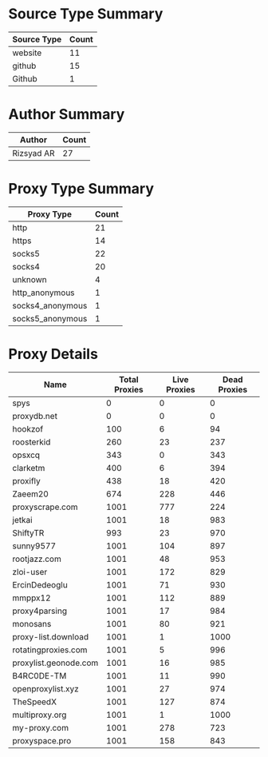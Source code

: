 # Source Type Summary

| Source Type | Count |
|-------------|-------|
| website | 11 |
| github | 15 |
| Github | 1 |


# Author Summary

| Author | Count |
|--------|-------|
| Rizsyad AR | 27 |


# Proxy Type Summary

| Proxy Type | Count |
|------------|-------|
| http | 21 |
| https | 14 |
| socks5 | 22 |
| socks4 | 20 |
| unknown | 4 |
| http_anonymous | 1 |
| socks4_anonymous | 1 |
| socks5_anonymous | 1 |


# Proxy Details

| Name | Total Proxies | Live Proxies | Dead Proxies |
|------|---------------|--------------|---------------|
| spys | 0 | 0 | 0 |
| proxydb.net | 0 | 0 | 0 |
| hookzof | 100 | 6 | 94 |
| roosterkid | 260 | 23 | 237 |
| opsxcq | 343 | 0 | 343 |
| clarketm | 400 | 6 | 394 |
| proxifly | 438 | 18 | 420 |
| Zaeem20 | 674 | 228 | 446 |
| proxyscrape.com | 1001 | 777 | 224 |
| jetkai | 1001 | 18 | 983 |
| ShiftyTR | 993 | 23 | 970 |
| sunny9577 | 1001 | 104 | 897 |
| rootjazz.com | 1001 | 48 | 953 |
| zloi-user | 1001 | 172 | 829 |
| ErcinDedeoglu | 1001 | 71 | 930 |
| mmppx12 | 1001 | 112 | 889 |
| proxy4parsing | 1001 | 17 | 984 |
| monosans | 1001 | 80 | 921 |
| proxy-list.download | 1001 | 1 | 1000 |
| rotatingproxies.com | 1001 | 5 | 996 |
| proxylist.geonode.com | 1001 | 16 | 985 |
| B4RC0DE-TM | 1001 | 11 | 990 |
| openproxylist.xyz | 1001 | 27 | 974 |
| TheSpeedX | 1001 | 127 | 874 |
| multiproxy.org | 1001 | 1 | 1000 |
| my-proxy.com | 1001 | 278 | 723 |
| proxyspace.pro | 1001 | 158 | 843 |
